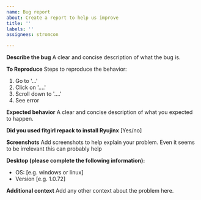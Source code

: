 ```yaml
---
name: Bug report
about: Create a report to help us improve
title: ''
labels: ''
assignees: stromcon

---
```


**Describe the bug**
A clear and concise description of what the bug is.

**To Reproduce**
Steps to reproduce the behavior:
1. Go to '...'
2. Click on '....'
3. Scroll down to '....'
4. See error

**Expected behavior**
A clear and concise description of what you expected to happen.

**Did you used fitgirl repack to install Ryujinx**
[Yes/no]

**Screenshots**
Add screenshots to help explain your problem. Even it seems to be irrelevant this can probably help

**Desktop (please complete the following information):**
 - OS: [e.g. windows or linux]
 - Version [e.g. 1.0.72]

**Additional context**
Add any other context about the problem here.
